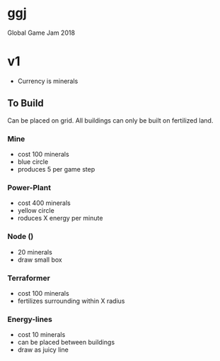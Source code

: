 # ggj
Global Game Jam 2018

# v1

* Currency is minerals

## To Build

Can be placed on grid. All buildings can only be built on fertilized land.

### Mine
* cost 100 minerals
* blue circle
* produces 5 per game step

### Power-Plant
* cost 400 minerals
* yellow circle
* roduces X energy per minute

### Node ()
* 20 minerals 
* draw small box

### Terraformer
* cost 100 minerals
* fertilizes surrounding within X radius

### Energy-lines
* cost 10 minerals
* can be placed between buildings
* draw as juicy line

